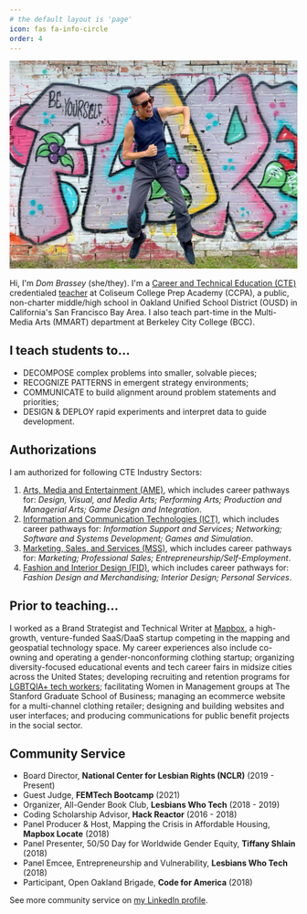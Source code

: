 ```yaml
---
# the default layout is 'page'
icon: fas fa-info-circle
order: 4
---
```


![Desktop View](/assets/img/th-domlet-1200.jpg)

Hi, I'm _Dom Brassey_ (she/they). I'm a [Career and Technical Education (CTE)](https://www.cde.ca.gov/ci/ct/sf/ctemcstandards.asp) credentialed [teacher](/posts/donorschoose/) at Coliseum College Prep Academy (CCPA), a public, non-charter middle/high school in Oakland Unified School District (OUSD) in California's San Francisco Bay Area. I also teach part-time in the Multi-Media Arts (MMART) department at Berkeley City College (BCC).

## I teach students to...

- DECOMPOSE complex problems into smaller, solvable pieces;
- RECOGNIZE PATTERNS in emergent strategy environments;
- COMMUNICATE to build alignment around problem statements and priorities;
- DESIGN & DEPLOY rapid experiments and interpret data to guide development.

## Authorizations

I am authorized for following CTE Industry Sectors:

1. [Arts, Media and Entertainment (AME)](https://www.cde.ca.gov/ci/ct/sf/documents/artsmedia.pdf), which includes career pathways for: _Design, Visual, and Media Arts; Performing Arts; Production and Managerial Arts; Game Design and Integration_.
1. [Information and Communication Technologies (ICT)](https://www.cde.ca.gov/ci/ct/sf/documents/infocomtech.pdf), which includes career pathways for: _Information Support and Services; Networking; Software and Systems Development; Games and Simulation_.
1. [Marketing, Sales, and Services (MSS)](https://www.cde.ca.gov/ci/ct/sf/documents/mktsalesservices.pdf), which includes career pathways for: _Marketing; Professional Sales; Entrepreneurship/Self-Employment_.
1. [Fashion and Interior Design (FID)](https://www.cde.ca.gov/ci/ct/sf/documents/fashioninterior.pdf), which includes career pathways for: _Fashion Design and Merchandising; Interior Design; Personal Services_.

## Prior to teaching...

I worked as a Brand Strategist and Technical Writer at [Mapbox](https://mapbox.com), a high-growth, venture-funded SaaS/DaaS startup competing in the mapping and geospatial technology space. My career experiences also include co-owning and operating a gender-nonconforming clothing startup; organizing diversity-focused educational events and tech career fairs in midsize cities across the United States; developing recruiting and retention programs for [LGBTQIA+ tech workers](/posts/queer-in-tech-photos/); facilitating Women in Management groups at The Stanford Graduate School of Business; managing an ecommerce website for a multi-channel clothing retailer; designing and building websites and user interfaces; and producing communications for public benefit projects in the social sector.

## Community Service

- Board Director, **National Center for Lesbian Rights (NCLR)** (2019 - Present)
- Guest Judge, **FEMTech Bootcamp** (2021)
- Organizer, All-Gender Book Club, **Lesbians Who Tech** (2018 - 2019)
- Coding Scholarship Advisor, **Hack Reactor** (2016 - 2018)
- Panel Producer & Host, Mapping the Crisis in Affordable Housing, **Mapbox Locate** (2018)
- Panel Presenter, 50/50 Day for Worldwide Gender Equity, **Tiffany Shlain** (2018)
- Panel Emcee, Entrepreneurship and Vulnerability, **Lesbians Who Tech** (2018)
- Participant, Open Oakland Brigade, **Code for America** (2018)

See more community service on [my LinkedIn profile](https://www.linkedin.com/in/dombrassey/details/volunteering-experiences/).

